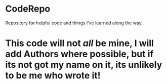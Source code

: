 # CodeRepo
Repository for helpful code and things I've learned along the way

# This code will not _all_ be mine, I will add Authors where possible, but if its not got my name on it, its unlikely to be me who wrote it!
